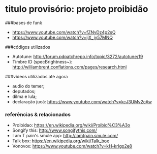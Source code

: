 # titulo provisório: projeto proibidão


###bases de funk
- https://www.youtube.com/watch?v=fZNvDz4p2sQ
- https://www.youtube.com/watch?v=jiX_jy57MNQ

###códigos utilizados
- Autotune: http://forum.pdpatchrepo.info/topic/3272/autotune/19
- Timbre ID (specBrightness~): http://williambrent.conflations.com/pages/research.html

###vídeos utilizados até agora
- audio do temer;
- deputados;
- dilma e lula;
- declaração jucá: https://www.youtube.com/watch?v=kcJ3UMv2cAw

### referências & relacionados
- Proibidao: https://en.wikipedia.org/wiki/Proibid%C3%A3o
- Songify this: http://www.songifythis.com/
- I am T pain's smule app: http://iamtpain.smule.com/
- Talk box: https://en.wikipedia.org/wiki/Talk_box
- Vonovox: https://www.youtube.com/watch?v=kH-krlgo2e8